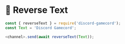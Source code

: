 # 🧩 Reverse Text

```js
const { reverseText } = require('discord-gamecord');
const Text = 'Discord Gamecord';

<channel>.send(await reverseText(Text));
```